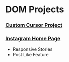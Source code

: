 # DOM Projects
### [Custom Cursor Project](https://pranitmodi-custom-cursor-withdom.netlify.app/)
### [Instagram Home Page](https://pranitmodi-instagram-interactive-home.netlify.app/)
- Responsive Stories <br>
- Post Like Feature
